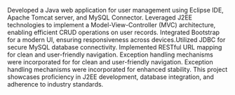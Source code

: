   Developed a Java web application for user management using Eclipse IDE,
  Apache Tomcat server, and MySQL Connector. 
  Leveraged J2EE technologies to implement a Model-View-Controller (MVC) architecture,
  enabling efficient CRUD operations on user records.
  Integrated Bootstrap for a modern UI, ensuring responsiveness across devices.Utilized JDBC for secure MySQL database connectivity.
  Implemented RESTful URL mapping  for clean and user-friendly navigation. Exception handling mechanisms were incorporated for for clean and user-friendly navigation.
 Exception handling mechanisms were incorporated for enhanced stability. 
 This project showcases proficiency in J2EE development, database integration, and adherence to industry standards.

 
